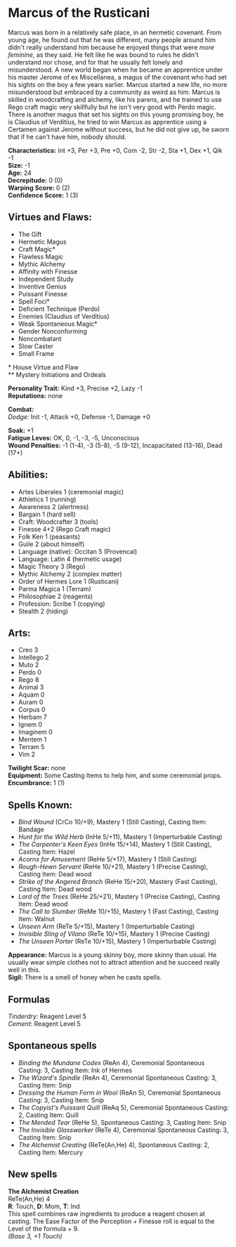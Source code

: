# Marcus of the Rusticani

Marcus was born in a relatively safe place, in an hermetic covenant. From young age, he found out that he was different, many people around him didn't really understand him because he enjoyed things that were *more feminine*, as they said. He felt like he was bound to rules he didn't understand nor chose, and for that he usually felt lonely and misunderstood. A new world began when he became an apprentice under his master Jerome of ex Miscellanea, a magus of the covenant who had set his sights on the boy a few years earlier. Marcus started a new life, no more misunderstood but embraced by a community as weird as him. Marcus is skilled in woodcrafting and alchemy, like his parens, and he trained to use Rego craft magic very skillfully but he isn't very good with Perdo magic. There is another magus that set his sights on this young promising boy, he is Claudius of Verditius, he tried to win Marcus as apprentice using a Certamen against Jerome without success, but he did not give up, he sworn that if he can't have him, nobody should.

**Characteristics:** Int +3, Per +3, Pre +0, Com -2, Str -2, Sta +1, Dex +1, Qik -1  
**Size:** -1  
**Age:** 24  
**Decrepitude:** 0 (0)  
**Warping Score:** 0 (2)  
**Confidence Score:** 1 (3)

## Virtues and Flaws:

- The Gift
- Hermetic Magus
- Craft Magic*
- Flawless Magic
- Mythic Alchemy
- Affinity with Finesse
- Independent Study
- Inventive Genius
- Puissant Finesse
- Spell Foci*
- Deficient Technique (Perdo)
- Enemies (Claudius of Verditius)
- Weak Spontaneous Magic*
- Gender Nonconforming
- Noncombatant
- Slow Caster
- Small Frame

\* House Virtue and Flaw  
** Mystery Initiations and Ordeals

**Personality Trait:** Kind +3, Precise +2, Lazy -1  
**Reputations:** none

**Combat:**  
*Dodge*: Init -1, Attack +0, Defense -1, Damage +0                                                                                                    

**Soak:** +1  
**Fatigue Leves:** OK, 0, -1, -3, -5, Unconscious  
**Wound Penalties:** -1 (1-4), -3 (5-8), -5 (9-12), Incapacitated (13-16), Dead (17+)

## Abilities:

+ Artes Liberales 1 (ceremonial magic)
+ Athletics 1 (running)
+ Awareness 2 (alertness)
+ Bargain 1 (hard sell)
+ Craft: Woodcrafter 3 (tools)
+ Finesse 4+2 (Rego Craft magic)
+ Folk Ken 1 (peasants)
+ Guile 2 (about himself)
+ Language (native): Occitan 5 (Provencal)
+ Language: Latin 4 (hermetic usage)
+ Magic Theory 3 (Rego)
+ Mythic Alchemy 2 (complex matter)
+ Order of Hermes Lore 1 (Rusticani)
+ Parma Magica 1 (Terram)
+ Philosophiae 2 (reagents)
+ Profession: Scribe 1 (copying)
+ Stealth 2 (hiding)

## Arts:

+ Creo 3
+ Intellego 2
+ Muto 2
+ Perdo 0
+ Rego 8
+ Animal 3
+ Aquam 0
+ Auram 0
+ Corpus 0
+ Herbam 7
+ Ignem 0
+ Imaginem 0
+ Mentem 1
+ Terram 5
+ Vim 2

**Twilight Scar:** none  
**Equipment:** Some Casting Items to help him, and some ceremonial props.  
**Encumbrance:** 1 (1)

## Spells Known:

+ *Bind Wound* (CrCo 10/+9), Mastery 1 (Still Casting), Casting Item: Bandage
+ *Hunt for the Wild Herb* (InHe 5/+11), Mastery 1 (Imperturbable Casting)
+ *The Carpenter's Keen Eyes* (InHe 15/+14), Mastery 1 (Still Casting), Casting Item: Hazel
+ *Acorns for Amusement* (ReHe 5/+17), Mastery 1 (Still Casting)
+ *Rough-Hewn Servant* (ReHe 10/+21), Mastery 1 (Precise Casting), Casting Item: Dead wood
+ *Strike of the Angered Branch* (ReHe 15/+20), Mastery (Fast Casting), Casting Item: Dead wood
+ *Lord of the Trees* (ReHe 25/+21), Mastery 1 (Precise Casting), Casting Item: Dead wood
+ *The Call to Slumber* (ReMe 10/+15), Mastery 1 (Fast Casting), Casting Item: Walnut
+ *Unseen Arm* (ReTe 5/+15), Mastery 1 (Imperturbable Casting)
+ *Invisible Sling of Vilano* (ReTe 10/+15), Mastery 1 (Precise Casting)
+ *The Unseen Porter* (ReTe 10/+15), Mastery 1 (Imperturbable Casting)

**Appearance:** Marcus is a young skinny boy, more skinny than usual. He usually wear simple clothes not to attract attention and he succeed really well in this.  
**Sigil:** There is a smell of honey when he casts spells.

## Formulas

*Tinderdry*: Reagent Level 5  
*Cement*: Reagent Level 5  

## Spontaneous spells
+ *Binding the Mundane Codex* (ReAn 4), Ceremonial Spontaneous Casting: 3, Casting Item: Ink of Hermes
+ *The Wizard's Spindle* (ReAn 4), Ceremonial Spontaneous Casting: 3, Casting Item: Snip
+ *Dressing the Human Form in Wool* (ReAn 5), Ceremonial Spontaneous Casting: 3, Casting Item: Snip
+ *The Copyist's Puissant Quill* (ReAq 5), Ceremonial Spontaneous Casting: 2, Casting Item: Quill
+ *The Mended Tear* (ReHe 5), Spontaneous Casting: 3, Casting Item: Snip
+ *The Invisible Glassworker* (ReTe 4), Ceremonial Spontaneous Casting: 3, Casting Item: Snip
+ *The Alchemist Creating* (ReTe(An,He) 4), Spontaneous Casting: 2, Casting Item: Mercury

## New spells

**The Alchemist Creation**  
ReTe(An,He) 4  
**R**: Touch, **D**: Mom, **T**: Ind  
This spell combines raw ingredients to produce a reagent chosen at casting. The Ease Factor of the Perception + Finesse roll is equal to the Level of the formula + 9.  
*(Base 3, +1 Touch)*
